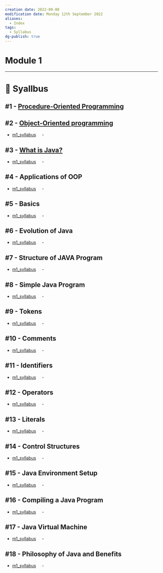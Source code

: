 ```yaml
---
creation date: 2022-09-08
modification date: Monday 12th September 2022
aliases:
  - Index
tags:
  - Syllabus
dg-publish: true
---
```

# Module 1
---
# 📕 Syallbus

##  #1 - [Procedure-Oriented Programming](Sem_3/Java%20OOPs/Notes/Module_1/Procedure_Oriented_Programming.md.md) 

## #2 - [Object-Oriented programming](Sem_3/Java%20OOPs/Notes/Module_1/Object_Oriented_Programming.md.md)
- [m1_syllabus](.md)
    - 

## #3 - [What is Java?](Sem_3/Java%20OOPs/Notes/Module_1/java.md.md)
- [m1_syllabus](.md)
    - 

## #4 - Applications of OOP
- [m1_syllabus](.md)
    - 

## #5 - Basics
- [m1_syllabus](.md)
    - 

## #6 - Evolution of Java
- [m1_syllabus](.md)
    - 

## #7 - Structure of JAVA Program
- [m1_syllabus](.md)
    - 

## #8 - Simple Java Program
- [m1_syllabus](.md)
    - 

## #9 - Tokens
- [m1_syllabus](.md)
    - 

## #10 - Comments
- [m1_syllabus](.md)
    - 

## #11 - Identifiers
- [m1_syllabus](.md)
    - 

## #12 - Operators
- [m1_syllabus](.md)
    - 

## #13 - Literals
- [m1_syllabus](.md)
    - 

## #14 - Control Structures
- [m1_syllabus](.md)
    - 

## #15 - Java Environment Setup
- [m1_syllabus](.md)
    - 

## #16 - Compiling a Java Program
- [m1_syllabus](.md)
    - 
 
## #17 - Java Virtual Machine
- [m1_syllabus](.md)
    - 
 
## #18 - Philosophy of Java and Benefits
- [m1_syllabus](.md)
    - 
